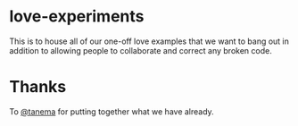 # love-experiments

  This is to house all of our one-off love examples that we want to bang out in addition to allowing people to collaborate and correct any broken code.
  
# Thanks
  To [@tanema](https://github.com/tanema) for putting together what we have already.
